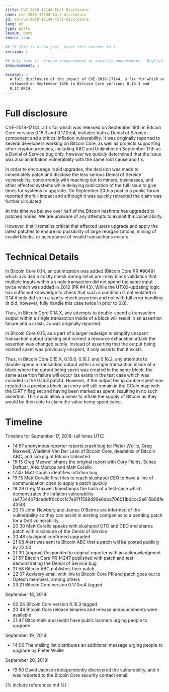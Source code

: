 ```yaml
---
title: CVE-2018-17144 Full Disclosure
name: cve-2018-17144-full-disclosure
id: en-cve-2018-17144-full-disclosure
lang: en
type: posts
layout: post
share: true

## If this is a new post, reset this counter to 1.
version: 1

## Only true if release announcement or security annoucement.  English posts only
announcement: 1

excerpt: >
  A full disclosure of the impact of CVE-2018-17144, a fix for which was
  released on September 18th in Bitcoin Core versions 0.16.3 and
  0.17.0RC4.
---
```


Full disclosure
===============
CVE-2018-17144, a fix for which was released on September 18th in Bitcoin Core versions 0.16.3 and 0.17.0rc4, includes both a Denial of Service component and a critical inflation vulnerability. It was originally reported to several developers working on Bitcoin Core, as well as projects supporting other cryptocurrencies, including ABC and Unlimited on September 17th as a Denial of Service bug only, however we quickly determined that the issue was also an inflation vulnerability with the same root cause and fix.

In order to encourage rapid upgrades, the decision was made to immediately patch and disclose the less serious Denial of Service vulnerability, concurrently with reaching out to miners, businesses, and other affected systems while delaying publication of the full issue to give times for systems to upgrade. On September 20th a post in a public forum reported the full impact and although it was quickly retracted the claim was further circulated.

At this time we believe over half of the Bitcoin hashrate has upgraded to patched nodes. We are unaware of any attempts to exploit this vulnerability.

However, it still remains critical that affected users upgrade and apply the latest patches to ensure no possibility of large reorganizations, mining of invalid blocks, or acceptance of invalid transactions occurs.

Technical Details
=================

In Bitcoin Core 0.14, an optimization was added (Bitcoin Core PR #9049) which avoided a costly check during initial pre-relay block validation that multiple inputs within a single transaction did not spend the same input twice which was added in 2012 (PR #443). While the UTXO-updating logic has sufficient knowledge to check that such a condition is not violated in 0.14 it only did so in a sanity check assertion and not with full error handling (it did, however, fully handle this case twice in prior to 0.8).

Thus, in Bitcoin Core 0.14.X, any attempts to double-spend a transaction output within a single transaction inside of a block will result in an assertion failure and a crash, as was originally reported.

In Bitcoin Core 0.15, as a part of a larger redesign to simplify unspent transaction output tracking and correct a resource exhaustion attack the assertion was changed subtly. Instead of asserting that the output being marked spent was previously unspent, it only asserts that it exists.

Thus, in Bitcoin Core 0.15.X, 0.16.0, 0.16.1, and 0.16.2, any attempts to double-spend a transaction output within a single transaction inside of a block where the output being spent was created in the same block, the same assertion failure will occur (as exists in the test case which was included in the 0.16.3 patch). However, if the output being double-spent was created in a previous block, an entry will still remain in the CCoin map with the DIRTY flag set and having been marked as spent, resulting in no such assertion. This could allow a miner to inflate the supply of Bitcoin as they would be then able to claim the value being spent twice.

Timeline
========

Timeline for September 17, 2018: (all times UTC)

- 14:57 anonymous reporter reports crash bug to: Pieter Wuille, Greg Maxwell, Wladimir Van Der Laan of Bitcoin Core, deadalnix of Bitcoin ABC, and sickpig of Bitcoin Unlimited.
- 15:15 Greg Maxwell shares the original report with Cory Fields, Suhas Daftuar, Alex Morcos and Matt Corallo
- 17:47 Matt Corallo identifies inflation bug
- 19:15 Matt Corallo first tries to reach slushpool CEO to have a line of communication open to apply a patch quickly
- 19:29 Greg Maxwell timestamps the hash of a test-case which demonstrates the inflation vulnerability (a47344b7dceddff6c6cc1c7e97f1588d99e6dba706011b6ccc2e615b88fe4350)
- 20:15 John Newbery and James O'Beirne are informed of the vulnerability so they can assist in alerting companies to a pending patch for a DoS vulnerability
- 20:30 Matt Corallo speaks with slushpool CTO and CEO and shares patch with disclosure of the Denial of Service
- 20:48 slushpool confirmed upgraded 
- 21:08 Alert was sent to Bitcoin ABC that a patch will be posted publicly by 22:00
- 21:30 (approx)  Responded to original reporter with an acknowledgment
- 21:57 Bitcoin Core PR 14247 published with patch and test demonstrating the Denial of Service bug
- 21:58 Bitcoin ABC publishes their patch
- 22:07 Advisory email with link to Bitcoin Core PR and patch goes out to Optech members, among others
- 23:21 Bitcoin Core version 0.17.0rc4 tagged

September 18, 2018:

- 00:24 Bitcoin Core version 0.16.3 tagged
- 20:44 Bitcoin Core release binaries and release announcements were available
- 21:47 Bitcointalk and reddit have public banners urging people to upgrade

September 19, 2018: 

- 14:06  The mailing list distributes an additional message urging people to upgrade by Pieter Wuille

September 20, 2018: 

- 19:50 David Jaenson independently discovered the vulnerability, and it was reported to the Bitcoin Core security contact email.

{% include references.md %}
